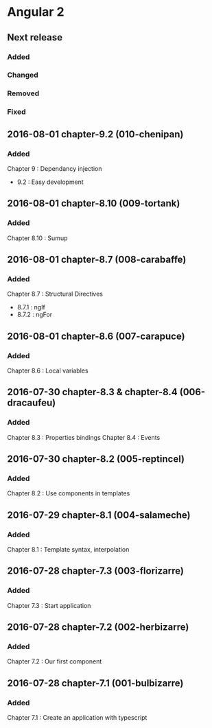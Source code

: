 # Angular 2

## Next release

### Added

### Changed

### Removed

### Fixed

## 2016-08-01 chapter-9.2 (010-chenipan)

### Added

Chapter 9 : Dependancy injection
 * 9.2 : Easy development

## 2016-08-01 chapter-8.10 (009-tortank)

### Added

Chapter 8.10 : Sumup

## 2016-08-01 chapter-8.7 (008-carabaffe)

### Added

Chapter 8.7 : Structural Directives
 * 8.7.1 : ngIf
 * 8.7.2 : ngFor

## 2016-08-01 chapter-8.6 (007-carapuce)

### Added

Chapter 8.6 : Local variables

## 2016-07-30 chapter-8.3 & chapter-8.4 (006-dracaufeu)

### Added

Chapter 8.3 : Properties bindings
Chapter 8.4 : Events

## 2016-07-30 chapter-8.2 (005-reptincel)

### Added

Chapter 8.2 : Use components in templates

## 2016-07-29 chapter-8.1 (004-salameche)

### Added

Chapter 8.1 : Template syntax, interpolation

## 2016-07-28 chapter-7.3 (003-florizarre)

### Added

Chapter 7.3 : Start application

## 2016-07-28 chapter-7.2 (002-herbizarre)

### Added

Chapter 7.2 : Our first component

## 2016-07-28 chapter-7.1 (001-bulbizarre)

### Added

Chapter 7.1 : Create an application with typescript
